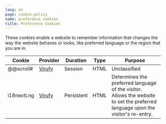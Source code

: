 ```yaml
---
lang: en
page: cookie-policy
name: preference cookies
title: Preference Cookies
---
```


These cookies enable a website to remember information that changes the way the website behaves or looks, like preferred language or the region that you are in.

Cookie        | Provider      | Duration   | Type | Purpose                                                   
------------- | ------------- | ---------- | ---- | ----------------------------------------------------------
@@scroll# | <a class="no-underline" href="virufy.org">Virufy</a> | Session | HTML | Unclassified
i18nextLng | <a class="no-underline" href="virufy.org">Virufy</a> | Persistent | HTML | Determines the preferred language of the visitor. Allows the website to set the preferred language upon the visitor's re-entry.


